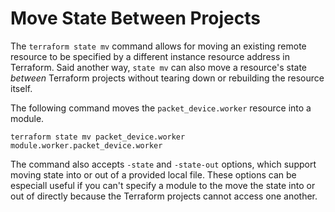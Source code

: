 # Move State Between Projects

The `terraform state mv` command allows for moving an existing remote resource
to be specified by a different instance resource address in Terraform. Said
another way, `state mv` can also move a resource's state _between_ Terraform
projects without tearing down or rebuilding the resource itself.

The following command moves the `packet_device.worker` resource into a module.

```shell
terraform state mv packet_device.worker module.worker.packet_device.worker
```

The command also accepts `-state` and `-state-out` options, which support moving
state into or out of a provided local file. These options can be especiall useful
if you can't specify a module to the move the state into or out of directly because
the Terraform projects cannot access one another.